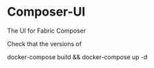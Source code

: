 # Composer-UI
The UI for Fabric Composer

Check that the versions of 

docker-compose build && docker-compose up -d
